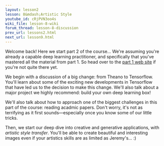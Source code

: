 ```yaml
---
layout: lesson2
lesson: 8&mdash;Artistic Style
youtube_id: cRjPVN3oo4s
wiki_file: lesson-8-wiki
forum_thread: lesson-8-discussion
prev_url: lessons2.html
next_url: lesson9.html
---
```


Welcome back! Here we start part 2 of the course... We're assuming you're already a capable deep learning practitioner, and specifically that you've mastered all the material from part 1. So head over to the [part 1 web site](http://course.fast.ai) if you're not quite there yet.

We begin with a discussion of a big change: from Theano to Tensorflow. You'll learn about some of the exciting new developments in Tensorflow that have led us to the decision to make this change. We'll also talk about a major project we highly recommend: build your own deep learning box!

We'll also talk about how to approach one of the biggest challenges in this part of the course: reading acadmic papers. Don't worry, it's not as terrifying as it first sounds&mdash;especially once you know some of our little tricks.

Then, we start our deep dive into creative and generative applications, with _artistic style transfer_. You'll be able to create beautiful and interesting images even if your artistics skills are as limited as Jeremy's... :)

